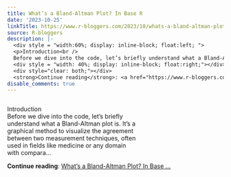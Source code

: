 ```yaml
---
title: What’s a Bland-Altman Plot? In Base R
date: '2023-10-25'
linkTitle: https://www.r-bloggers.com/2023/10/whats-a-bland-altman-plot-in-base-r/
source: R-bloggers
description: |-
  <div style = "width:60%; display: inline-block; float:left; ">
  <p>Introduction<br />
  Before we dive into the code, let’s briefly understand what a Bland-Altman plot is. It’s a graphical method to visualize the agreement between two measurement techniques, often used in fields like medicine or any domain with compara...</p></div>
  <div style = "width: 40%; display: inline-block; float:right;"></div>
  <div style="clear: both;"></div>
  <strong>Continue reading</strong>: <a href="https://www.r-bloggers.com/2023/10/whats-a-bland-altman-plot-in-base-r/">What’s a Bland-Altman Plot? In Base ...
disable_comments: true
---
```

<div style = "width:60%; display: inline-block; float:left; ">
<p>Introduction<br />
Before we dive into the code, let’s briefly understand what a Bland-Altman plot is. It’s a graphical method to visualize the agreement between two measurement techniques, often used in fields like medicine or any domain with compara...</p></div>
<div style = "width: 40%; display: inline-block; float:right;"></div>
<div style="clear: both;"></div>
<strong>Continue reading</strong>: <a href="https://www.r-bloggers.com/2023/10/whats-a-bland-altman-plot-in-base-r/">What’s a Bland-Altman Plot? In Base ...